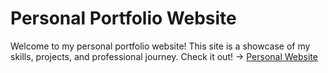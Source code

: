 # Personal Portfolio Website
Welcome to my personal portfolio website! This site is a showcase of my skills, projects, and professional journey.
Check it out! -> [Personal Website](https://snazzy-gingersnap-e89c55.netlify.app/)
